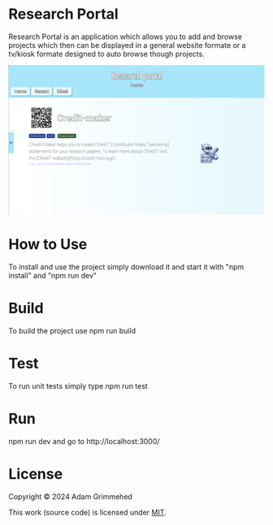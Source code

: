 # Research Portal

Research Portal is an application which allows you to add and browse projects which then can be displayed in a general website formate or a tv/kiosk formate designed to auto browse though projects.

<p align="center"><img src="readme.png"></p>

# How to Use
To install and use the project simply download it and start it with "npm install" and "npm run dev"

# Build
To build the project use npm run build

# Test
To run unit tests simply type npm run test

# Run
npm run dev and go to http://localhost:3000/

# License
Copyright © 2024 Adam Grimmehed

This work (source code) is licensed under [MIT](https://github.com/Grimgoren/Indi-proj?tab=MIT-1-ov-file).

